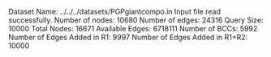 Dataset Name: ../../../datasets/PGPgiantcompo.in
Input file read successfully.
Number of nodes: 10680
Number of edges: 24316
Query Size: 10000
Total Nodes: 16671
Available Edges: 6718111
Number of BCCs: 5992
Number of Edges Added in R1: 9997
Number of Edges Added in R1+R2: 10000
